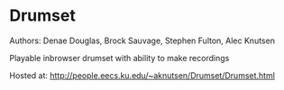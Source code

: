 # Drumset
Authors: Denae Douglas, Brock Sauvage, Stephen Fulton, Alec Knutsen

Playable inbrowser drumset with ability to make recordings

Hosted at: http://people.eecs.ku.edu/~aknutsen/Drumset/Drumset.html
